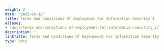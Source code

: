 ```yaml
---
weight: 2
date: '2025-06-12'
title: Terms And Conditions Of Employment For Information Security 1
aliases:
- /docs/terms-and-conditions-of-employment-for-information-security_1/
description: ''
linkTitle: Terms And Conditions Of Employment For Information Security 1
type: docs
---
```


